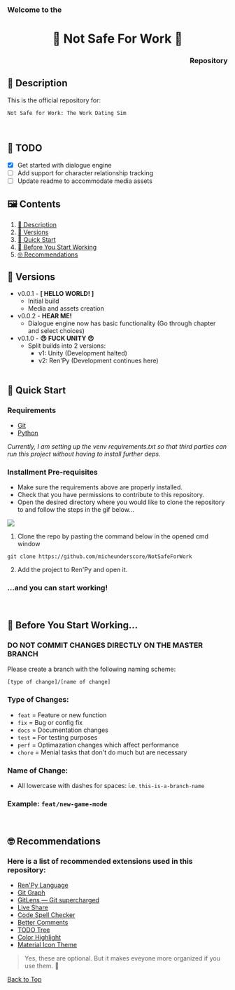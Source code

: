 <h3 align="left">Welcome to the</h3>
<h1 align="center">🔞 Not Safe For Work 🍉</h1>
<h3 align="right">Repository</h3>

## 📑 Description

This is the official repository for:

```
Not Safe for Work: The Work Dating Sim
```

<br/>

## 📝 TODO

- [x] Get started with dialogue engine
- [ ] Add support for character relationship tracking
- [ ] Update readme to accommodate media assets

## 🖼 Contents

1. [📑 Description](#-description)
2. [🏁 Versions](#-versions)
3. [🚀 Quick Start](#-quick-start)
4. [🗿 Before You Start Working](#-before-you-start-working)
5. [🤓 Recommendations](#-recommendations)
   <br/>

## 🏁 Versions

- v0.0.1 - **[ HELLO WORLD! ]**
   - Initial build
   - Media and assets creation
- v0.0.2 - **HEAR ME!** 
   - Dialogue engine now has basic functionality (Go through chapter and select choices)
- v0.1.0 - **😠 FUCK UNITY 😠**
   - Split builds into 2 versions:
      - v1: Unity (Development halted)
      - v2: Ren'Py (Development continues here)
  <br/>

## 🚀 Quick Start

### Requirements

- [Git](https://git-scm.com/downloads)
- [Python](https://www.python.org/downloads/)

_Currently, I am setting up the venv requirements.txt so that third parties can run this project without having to install further deps._

### Installment Pre-requisites

- Make sure the requirements above are properly installed.
- Check that you have permissions to contribute to this repository.
- Open the desired directory where you would like to clone the repository to and follow the steps in the gif below...

![](https://i.imgur.com/V1CwPfK.gif)

1. Clone the repo by pasting the command below in the opened cmd window

```
git clone https://github.com/micheunderscore/NotSafeForWork
```

2. Add the project to Ren'Py and open it.

### ...and you can start working!

<br/>

## 🗿 Before You Start Working...

### DO NOT COMMIT CHANGES DIRECTLY ON THE MASTER BRANCH

Please create a branch with the following naming scheme:

```
[type of change]/[name of change]
```

### Type of Changes:

- `feat` = Feature or new function
- `fix` = Bug or config fix
- `docs` = Documentation changes
- `test` = For testing purposes
- `perf` = Optimazation changes which affect performance
- `chore` = Menial tasks that don't do much but are necessary

### Name of Change:

- All lowercase with dashes for spaces: i.e. `this-is-a-branch-name`

### Example: `feat/new-game-mode`

<br/>

## 🤓 Recommendations

<!-- > I've set up formatting settings for the repo so that everyone's code is standardized. You're welcome! 😊

### After setting up intellisense, go do yourself a favor and fix the default code formatter and configs for Omnisharp:

1. Go to `File > Preferences > Settings > Search: "Editor: Default Formatter"` and change the formatter to C# (ms-dotnettools.csharp)\*
2. Go to `File > Preferences > Settings > Search: "Omnisharp: Use Editor Formatting Settings"` and turn it off

\*_If you have `Prettier` set up for your VSCode, go to your User `settings.json` and add this below the `"editor.defaultFormatter": "esbenp.prettier-vscode"`_

```json
"[csharp]": {
    "editor.defaultFormatter": "ms-dotnettools.csharp"
    },
```

<br/>

-->

### Here is a list of recommended extensions used in this repository:

- [Ren'Py Language](https://marketplace.visualstudio.com/items?itemName=LuqueDaniel.languague-renpy)
- [Git Graph](https://marketplace.visualstudio.com/items?itemName=mhutchie.git-graph)
- [GitLens — Git supercharged](https://marketplace.visualstudio.com/items?itemName=eamodio.gitlens)
- [Live Share](https://marketplace.visualstudio.com/items?itemName=MS-vsliveshare.vsliveshare)
- [Code Spell Checker](https://marketplace.visualstudio.com/items?itemName=streetsidesoftware.code-spell-checker)
- [Better Comments](https://marketplace.visualstudio.com/items?itemName=aaron-bond.better-comments)
- [TODO Tree](https://marketplace.visualstudio.com/items?itemName=Gruntfuggly.todo-tree)
- [Color Highlight](https://marketplace.visualstudio.com/items?itemName=naumovs.color-highlight)
- [Material Icon Theme](https://marketplace.visualstudio.com/items?itemName=PKief.material-icon-theme)

> Yes, these are optional. But it makes eveyone more organized if you use them. 🙂

[Back to Top](#welcome-to-the)
